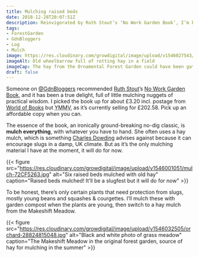 ```yaml
---
title: Mulching raised beds
date: 2018-12-28T20:07:51Z
description: Reinvigorated by Ruth Stout’s ‘No Work Garden Book’, I’m back to mulching all the raised beds.
tags: 
- ForestGarden
- GdnBloggers
- Log
- Mulch
image: https://res.cloudinary.com/growdigital/image/upload/v1546027543/wheelbarrow-72310D61.jpg
imageAlt: Old wheelbarrow full of rotting hay in a field
imageCap: The hay from the Ornamental Forest Garden could have been gathered sooner but it’s good enough for mulch
draft: false
---
```


Someone on [@GdnBloggers](https://twitter.com/Gdnbloggers) recommended [Ruth Stout](https://en.wikipedia.org/wiki/Ruth_Stout)’s [No Work Garden Book](https://duckduckgo.com/?q=ruth+stout+no+work+garden+book&t=osx&ia=products), and it has been a true delight, full of little mulching nuggets of practical wisdom. I picked the book up for about £3.20 incl. postage from [World of Books](https://www.worldofbooks.com/en-gb/category/all?keyword=ruth%20stout) but <abbr title="Your Mileage May Vary">YMMV</abbr>, as it’s currently selling for £202.58. Pick up an affordable copy when you can.

The essence of the book, an ironically ground-breaking no-dig classic, is **mulch everything**, with whatever you have to hand. She often uses a hay mulch, which is something [Charles Dowding](https://www.charlesdowding.co.uk) advises against because it can encourage slugs in a damp, UK climate. But as it’s the only mulching material I have at the moment, it will do for now. 

{{< figure src="https://res.cloudinary.com/growdigital/image/upload/v1546001051/mulch-72CF5263.jpg" alt="Six raised beds mulched with old hay" caption="Raised beds mulched! It’ll be a slugfest but it will do for now" >}}

To be honest, there’s only certain plants that need protection from slugs, mostly young beans and squashes & courgettes. I’ll mulch these with garden compost when the plants are young, then switch to a hay mulch from the Makeshift Meadow.

{{< figure src="https://res.cloudinary.com/growdigital/image/upload/v1546032505/orchard-28824815048.jpg" alt="Black and white photo of grass meadow" caption="The Makeshift Meadow in the original forest garden, source of hay for mulching in the summer" >}}
